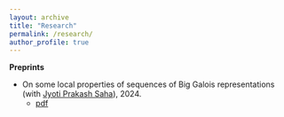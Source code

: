 ```yaml
---
layout: archive
title: "Research"
permalink: /research/
author_profile: true
---
```


**Preprints** 

* On some local properties of sequences of Big Galois representations (with [Jyoti Prakash Saha](https://sites.google.com/site/jyotiprakashsaha/)), 2024.
  * [pdf](https://aniruddhasudarshan.github.io/files/JNT_Art_1.pdf)  

